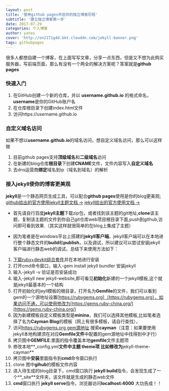 ```yaml
---
layout: post
title: '使用github pages开启你的独立博客历程'
subtitle: '建立独立博客第一步'
date: 2017-07-29
categories: 个人博客
author: yates
cover: 'http://on2171g4d.bkt.clouddn.com/jekyll-banner.png'
tags: githubpages
---
```


很多人都想自建一个博客，在上面写写文章，分享一点东西，但是又不想为此购买服务器，写前端页面，那么有没有一个两全的解决方案呢？答案就是**github pages**

### 快速入门
1. 在GitHub创建一个新的仓库，并以 **username.github.io** 的格式命名，**username**是你的GitHub账户名
2. 在仓库根目录下创建index.html文件
3. 访问https://username.github.io

### 自定义域名访问
如果不想以**username.github.io**的域名访问，想自定义域名访问，那么可以这样做
1. 目前github pages支持**顶级域名**和**二级域名**访问
2. 在新建的blog仓库**根目录**下创建**CNAME**文件，文件内容写入**自定义域名**
3. 去dns运营商**绑定**域名到ip（域名到域名）的解析
 
### 接入**jekyll**使你的博客更美观
**jekyll**是一个静态网页生成工具，可以配合**github pages**使用是你的blog更美观;
[github给出的官方使用jekyll主题文档 ->](https://help.github.com/articles/about-jekyll-themes-on-github/)
[jekyll给出的官方使用文档 →](https://jekyllrb.com/docs/home/)

- 首先请自行百度**jekyll主题**下载zip包，或者找到该主题的git地址,**clone**该主题，复制该主题的文件到你自己git仓库web项目根目录下面,push到github,访问即可看到效果.（其实这样就很简单的在blog上集成了主题）

- 因为笔者是在windows平台上搭建的**jekyll客户端**，jekyll客户端可以在本地进行整个静态文件的**build**和**publish**，以及调试，所以建议可以尝试安装jekyll客户端进行静态web的调试，总结下来使用方法如下：
1. [下载ruby+devkit组合套件](https://rubyinstaller.org/downloads/)并在本地进行安装
2. 打开cmd命令窗口，输入-gem install jekyll bundler 安装jekyll
3. 输入-jekyll -v 验证是否安装成功
4. 输入-jekyll new jekyll-website,即可看见**初始化**新建的一个jekyll模板,这个就是jekyll最基本的一个结构
5. 打开初始化的jeyll模板的根目录，打开名为**Gemfile**的文件，我们可以看到gem的一个源地址设置[https://rubygems.org]（https://rubygems.org），如果访问不通，可以使用修改为[https://gems.ruby-china.org/](https://gems.ruby-china.org/)
6. 因为新建模板自定义模板类型是**minina**，我们可以选择其他模板,比如笔者选择了名为**Cayman Blog**的模板（网上有很多模板，请自行查找），
7. 访问[https://rubygems.org gem源地址](https://rubygems.org) 搜索**cayman**（注意：如果要使用jekyll本地构建须在对应**Gemfile文件**中配置的gem源地址中找得到中才行）
8. 拷贝图中**GEMFILE**:里面的指令覆盖本地**gemfile**文件主题项
9. 修改本地**_config.yml**文件中主题 **theme项** 比如修改为**jekyll-theme-cayman**
10. 拷贝图中**安装**里面指令到**cmd**命令窗口执行
11. clone 图中**gihub**的模板文件内容
9. 进入待生成的blog目录下，cmd窗口执行 **jekyll build**指令，会发现生成了一个**_site**文件夹，该文件就是生成的静态web文件
10. **cmd**窗口执行 **jekyll serve**指令，浏览器访问**localhost:4000**  大功告成！！